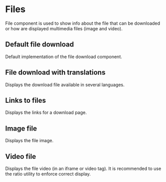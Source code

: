 # Files

File component is used to show info about the file that can be downloaded or how
are displayed multimedia files (image and video).

## Default file download

Default implementation of the file download component.

## File download with translations

Displays the download file available in several languages.

## Links to files

Displays the links for a download page.

## Image file

Displays the file image.

## Video file

Displays the file video (in an iframe or video tag). It is recommended to use
the ratio utility to enforce correct display.
